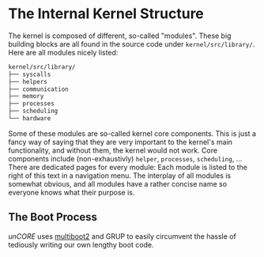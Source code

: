 # The Internal Kernel Structure

The kernel is composed of different, so-called "modules". These big building blocks are all found in the source code under `kernel/src/library/`. Here are all modules nicely listed:

``` BASH
kernel/src/library/
├── syscalls
├── helpers
├── communication
├── memory
├── processes
├── scheduling
└── hardware
```

Some of these modules are so-called kernel core components. This is just a fancy way of saying that they are very important to the kernel's main functionality, and without them, the kernel would not work. Core components include (non-exhaustivly) `helper`, `processes`, `scheduling`, ... There are dedicated pages for every module: Each module is listed to the right of this text in a navigation menu. The interplay of all modules is somewhat obvious, and all modules have a rather concise name so everyone knows what their purpose is.

## The Boot Process

_unCORE_ uses [multiboot2] and GRUP to easily circumvent the hassle of tediously writing our own lengthy boot code.

[//]: # (Links)

[docs-syscalls-module]: ./modules/syscalls.md
[docs-kernel-module]: ./modules/kernel.md
[docs-communication-module]: ./modules/communication.md
[docs-memory-module]: ./modules/memory.md
[docs-processes-module]: ./modules/processes.md
[docs-scheduling-module]: ./modules/scheduling.md
[docs-hardware-module]: ./modules/hardware.md
[docs-architecture]: ./index.md#architecture

[Hardware Abstraction Layer]: https://en.wikipedia.org/wiki/Hardware_abstraction
[Rust]: https://www.rust-lang.org/

[multiboot2]: https://www.gnu.org/software/grub/manual/multiboot2/multiboot.html
